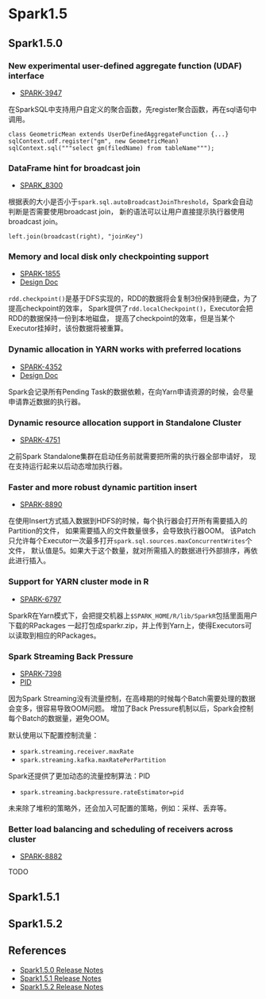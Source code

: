 # Spark1.5

## Spark1.5.0

### New experimental user-defined aggregate function (UDAF) interface
- [SPARK-3947](https://issues.apache.org/jira/browse/SPARK-3947)

在SparkSQL中支持用户自定义的聚合函数，先register聚合函数，再在sql语句中调用。
```
class GeometricMean extends UserDefinedAggregateFunction {...}
sqlContext.udf.register("gm", new GeometricMean)
sqlContext.sql("""select gm(filedName) from tableName""");
```

### DataFrame hint for broadcast join
- [SPARK_8300](https://issues.apache.org/jira/browse/SPARK-8300)

根据表的大小是否小于```spark.sql.autoBroadcastJoinThreshold```，Spark会自动判断是否需要使用broadcast join，
新的语法可以让用户直接提示执行器使用broadcast join。
```
left.join(broadcast(right), "joinKey")
```

### Memory and local disk only checkpointing support
- [SPARK-1855](https://issues.apache.org/jira/browse/SPARK-1855)
- [Design Doc](https://issues.apache.org/jira/secure/attachment/12741708/SPARK-7292-design.pdf)

```rdd.checkpoint()```是基于DFS实现的，RDD的数据将会复制3份保持到硬盘，为了提高checkpoint的效率，
Spark提供了```rdd.localCheckpoint()```，Executor会把RDD的数据保持一份到本地磁盘，
提高了checkpoint的效率，但是当某个Executor挂掉时，该份数据将被重算。

### Dynamic allocation in YARN works with preferred locations
- [SPARK-4352](https://issues.apache.org/jira/browse/SPARK-4352)
- [Design Doc](https://issues.apache.org/jira/secure/attachment/12735126/Supportpreferrednodelocationindynamicallocation.pdf)

Spark会记录所有Pending Task的数据依赖，在向Yarn申请资源的时候，会尽量申请靠近数据的执行器。

### Dynamic resource allocation support in Standalone Cluster
- [SPARK-4751](https://issues.apache.org/jira/browse/SPARK-4751)

之前Spark Standalone集群在启动任务前就需要把所需的执行器全部申请好，
现在支持运行起来以后动态增加执行器。

### Faster and more robust dynamic partition insert
- [SPARK-8890](https://issues.apache.org/jira/browse/SPARK-8890)

在使用Insert方式插入数据到HDFS的时候，每个执行器会打开所有需要插入的Partition的文件，
如果需要插入的文件数量很多，会导致执行器OOM。
该Patch只允许每个Executor一次最多打开```spark.sql.sources.maxConcurrentWrites```个文件，
默认值是5。如果大于这个数量，就对所需插入的数据进行外部排序，再依此进行插入。

### Support for YARN cluster mode in R
- [SPARK-6797](https://issues.apache.org/jira/browse/SPARK-6797)

SparkR在Yarn模式下，会把提交机器上```$SPARK_HOME/R/lib/SparkR```包括里面用户下载的RPackages
一起打包成sparkr.zip，并上传到Yarn上，使得Executors可以读取到相应的RPackages。

### Spark Streaming Back Pressure
- [SPARK-7398](https://issues.apache.org/jira/browse/SPARK-7398)
- [PID](http://www.wikiwand.com/en/PID_controller)

因为Spark Streaming没有流量控制，在高峰期的时候每个Batch需要处理的数据会变多，很容易导致OOM问题。
增加了Back Pressure机制以后，Spark会控制每个Batch的数据量，避免OOM。

默认使用以下配置控制流量：
- ```spark.streaming.receiver.maxRate```
- ```spark.streaming.kafka.maxRatePerPartition```

Spark还提供了更加动态的流量控制算法：PID
- ```spark.streaming.backpressure.rateEstimator=pid```

未来除了堆积的策略外，还会加入可配置的策略，例如：采样、丢弃等。

### Better load balancing and scheduling of receivers across cluster
- [SPARK-8882](https://issues.apache.org/jira/browse/SPARK-8882)

TODO

## Spark1.5.1


## Spark1.5.2


## References
- [Spark1.5.0 Release Notes](http://spark.apache.org/releases/spark-release-1-5-0.html)
- [Spark1.5.1 Release Notes](http://spark.apache.org/releases/spark-release-1-5-1.html)
- [Spark1.5.2 Release Notes](http://spark.apache.org/releases/spark-release-1-5-2.html)
